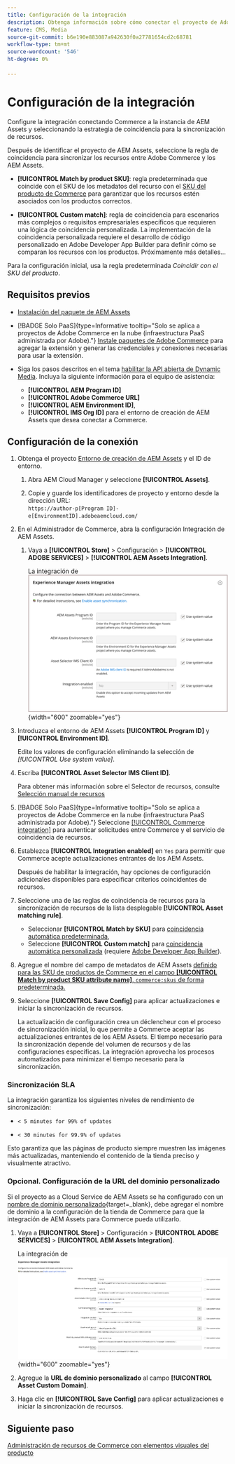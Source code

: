 ```yaml
---
title: Configuración de la integración
description: Obtenga información sobre cómo conectar el proyecto de Adobe Commerce y los proyectos de Experience Manager Assets para habilitar la sincronización de recursos entre estos dos sistemas.
feature: CMS, Media
source-git-commit: b6e190e883087a942630f0a27781654cd2c68781
workflow-type: tm+mt
source-wordcount: '546'
ht-degree: 0%

---
```



# Configuración de la integración

Configure la integración conectando Commerce a la instancia de AEM Assets y seleccionando la estrategia de coincidencia para la sincronización de recursos.

Después de identificar el proyecto de AEM Assets, seleccione la regla de coincidencia para sincronizar los recursos entre Adobe Commerce y los AEM Assets.

* **[!UICONTROL Match by product SKU]**: regla predeterminada que coincide con el SKU de los metadatos del recurso con el [SKU del producto de Commerce](https://experienceleague.adobe.com/es/docs/commerce-operations/implementation-playbook/glossary#sku) para garantizar que los recursos estén asociados con los productos correctos.

* **[!UICONTROL Custom match]**: regla de coincidencia para escenarios más complejos o requisitos empresariales específicos que requieren una lógica de coincidencia personalizada. La implementación de la coincidencia personalizada requiere el desarrollo de código personalizado en Adobe Developer App Builder para definir cómo se comparan los recursos con los productos. Próximamente más detalles...

Para la configuración inicial, usa la regla predeterminada *Coincidir con el SKU del producto*.

## Requisitos previos

* [Instalación del paquete de AEM Assets](configure-aem.md)

* [!BADGE Solo PaaS]{type=Informative tooltip="Solo se aplica a proyectos de Adobe Commerce en la nube (infraestructura PaaS administrada por Adobe)."} [Instale paquetes de Adobe Commerce](configure-commerce.md) para agregar la extensión y generar las credenciales y conexiones necesarias para usar la extensión.

* Siga los pasos descritos en el tema [habilitar la API abierta de Dynamic Media](https://experienceleague.adobe.com/es/docs/experience-manager-cloud-service/content/assets/dynamicmedia/dynamic-media-open-apis/dynamic-media-open-apis-overview#enable-dynamic-media-open-apis). Incluya la siguiente información para el equipo de asistencia:

   * **[!UICONTROL AEM Program ID]**
   * **[!UICONTROL Adobe Commerce URL]**
   * **[!UICONTROL AEM Environment ID]**,
   * **[!UICONTROL IMS Org ID]** para el entorno de creación de AEM Assets que desea conectar a Commerce.

## Configuración de la conexión

1. Obtenga el proyecto [Entorno de creación de AEM Assets](https://experienceleague.adobe.com/es/docs/experience-manager-cloud-service/content/sites/authoring/quick-start) y el ID de entorno.

   1. Abra AEM Cloud Manager y seleccione **[!UICONTROL Assets]**.

   1. Copie y guarde los identificadores de proyecto y entorno desde la dirección URL:<br>`https://author-p[Program ID]-e[EnvironmentID].adobeaemcloud.com/`

1. En el Administrador de Commerce, abra la configuración Integración de AEM Assets.

   1. Vaya a **[!UICONTROL Store]** > Configuración > **[!UICONTROL ADOBE SERVICES]** > **[!UICONTROL AEM Assets Integration]**.

      La integración de ![AEM Assets habilitó la integración](../assets/aem-assets-integration-enable-config.png){width="600" zoomable="yes"}

1. Introduzca el entorno de AEM Assets **[!UICONTROL Program ID]** y **[!UICONTROL Environment ID]**.

   Edite los valores de configuración eliminando la selección de *[!UICONTROL Use system value]*.

1. Escriba **[!UICONTROL Asset Selector IMS Client ID]**.

   Para obtener más información sobre el Selector de recursos, consulte [Selección manual de recursos](../synchronize/asset-selector-integration.md)

1. [!BADGE Solo PaaS]{type=Informative tooltip="Solo se aplica a proyectos de Adobe Commerce en la nube (infraestructura PaaS administrada por Adobe)."} Seleccione [[!UICONTROL Commerce integration]](configure-commerce.md#add-the-integration-to-the-commerce-environment) para autenticar solicitudes entre Commerce y el servicio de coincidencia de recursos.

1. Establezca **[!UICONTROL Integration enabled]** en `Yes` para permitir que Commerce acepte actualizaciones entrantes de los AEM Assets.

   Después de habilitar la integración, hay opciones de configuración adicionales disponibles para especificar criterios coincidentes de recursos.

1. Seleccione una de las reglas de coincidencia de recursos para la sincronización de recursos de la lista desplegable **[!UICONTROL Asset matching rule]**.

   * Seleccionar **[!UICONTROL Match by SKU]** para [coincidencia automática predeterminada](../synchronize/default-match.md),
   * Seleccione **[!UICONTROL Custom match]** para [coincidencia automática personalizada](../synchronize/custom-match.md) (requiere [Adobe Developer App Builder](https://experienceleague.adobe.com/es/docs/commerce-learn/tutorials/adobe-developer-app-builder/introduction-to-app-builder)).

1. Agregue el nombre del campo de metadatos de AEM Assets [definido para las SKU de productos de Commerce en el campo **[!UICONTROL Match by product SKU attribute name]**, `commerce:skus` de forma predeterminada.](configure-aem.md#configure-metadata)

1. Seleccione **[!UICONTROL Save Config]** para aplicar actualizaciones e iniciar la sincronización de recursos.

   La actualización de configuración crea un déclencheur con el proceso de sincronización inicial, lo que permite a Commerce aceptar las actualizaciones entrantes de los AEM Assets. El tiempo necesario para la sincronización depende del volumen de recursos y de las configuraciones específicas. La integración aprovecha los procesos automatizados para minimizar el tiempo necesario para la sincronización.

### Sincronización SLA

La integración garantiza los siguientes niveles de rendimiento de sincronización:

* `< 5 minutes for 99% of updates`

* `< 30 minutes for 99.9% of updates`

Esto garantiza que las páginas de producto siempre muestren las imágenes más actualizadas, manteniendo el contenido de la tienda preciso y visualmente atractivo.

### Opcional. Configuración de la URL del dominio personalizado

Si el proyecto as a Cloud Service de AEM Assets se ha configurado con un [nombre de dominio personalizado](https://experienceleague.adobe.com/es/docs/experience-manager-cloud-service/content/implementing/using-cloud-manager/custom-domain-names/add-custom-domain-name){target=_blank}, debe agregar el nombre de dominio a la configuración de la tienda de Commerce para que la integración de AEM Assets para Commerce pueda utilizarlo.

1. Vaya a **[!UICONTROL Store]** > Configuración > **[!UICONTROL ADOBE SERVICES]** > **[!UICONTROL AEM Assets Integration]**.

   La integración de ![AEM Assets habilitó la integración](../assets/aem-assets-view.png){width="600" zoomable="yes"}

1. Agregue la **URL de dominio personalizado** al campo **[!UICONTROL Asset Custom Domain]**.

1. Haga clic en **[!UICONTROL Save Config]** para aplicar actualizaciones e iniciar la sincronización de recursos.

## Siguiente paso

[Administración de recursos de Commerce con elementos visuales del producto](../manage-assets.md)

